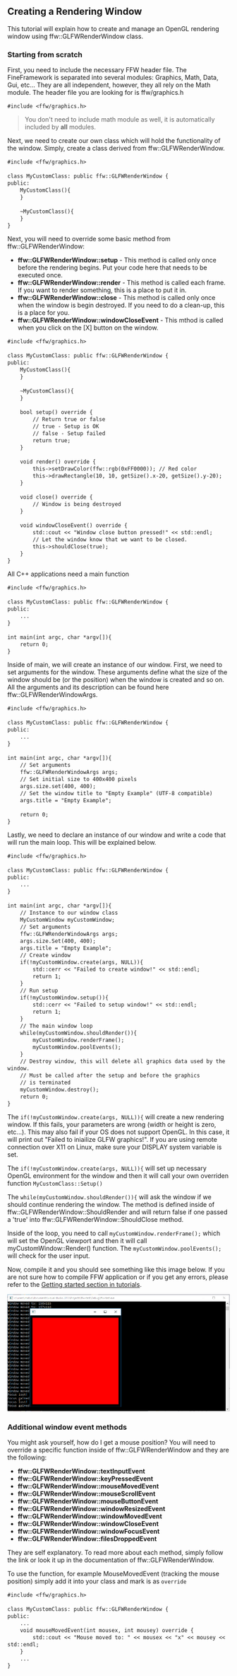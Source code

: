 Creating a Rendering Window
----------------------------------------

This tutorial will explain how to create and manage an OpenGL rendering window using ffw::GLFWRenderWindow class.

### Starting from scratch

First, you need to include the necessary FFW header file. The FineFramework is separated into several modules: Graphics, Math, Data, Gui, etc... They are all independent, however, they all rely on the Math module. The header file you are looking for is ffw/graphics.h

```
#include <ffw/graphics.h>
```

> You don't need to include math module as well, it is automatically included by **all** modules.

Next, we need to create our own class which will hold the functionality of the window. Simply, create a class derived from ffw::GLFWRenderWindow.

```
#include <ffw/graphics.h>

class MyCustomClass: public ffw::GLFWRenderWindow {
public:
	MyCustomClass(){
	}
	
	~MyCustomClass(){
	}
}
```

Next, you will need to override some basic method from ffw::GLFWRenderWindow:
* **ffw::GLFWRenderWindow::setup** - This method is called only once before the rendering begins. Put your code here that needs to be executed once.
* **ffw::GLFWRenderWindow::render** - This method is called each frame. If you want to render something, this is a place to put it in.
* **ffw::GLFWRenderWindow::close** - This method is called only once when the window is begin destroyed. If you need to do a clean-up, this is a place for you.
* **ffw::GLFWRenderWindow::windowCloseEvent** - This mthod is called when you click on the [X] button on the window.


```
#include <ffw/graphics.h>

class MyCustomClass: public ffw::GLFWRenderWindow {
public:
	MyCustomClass(){
	}
	
	~MyCustomClass(){
	}
	
	bool setup() override {
		// Return true or false
		// true - Setup is OK
		// false - Setup failed
		return true;
	}
	
	void render() override {
		this->setDrawColor(ffw::rgb(0xFF0000)); // Red color
        this->drawRectangle(10, 10, getSize().x-20, getSize().y-20);
	}
	
	void close() override {
		// Window is being destroyed
	}
	
	void windowCloseEvent() override {
        std::cout << "Window close button pressed!" << std::endl;
		// Let the window know that we want to be closed.
        this->shouldClose(true);
    }
}
```

All C++ applications need a main function

```
#include <ffw/graphics.h>

class MyCustomClass: public ffw::GLFWRenderWindow {
public:
	...
}

int main(int argc, char *argv[]){
	return 0;
}
```

Inside of main, we will create an instance of our window. First, we need to set arguments for the window. These arguments define what the size of the window should be (or the position) when the window is created and so on. All the arguments and its description can be found here ffw::GLFWRenderWindowArgs.

```
#include <ffw/graphics.h>

class MyCustomClass: public ffw::GLFWRenderWindow {
public:
	...
}

int main(int argc, char *argv[]){
	// Set arguments
    ffw::GLFWRenderWindowArgs args;
	// Set initial size to 400x400 pixels
    args.size.set(400, 400);
	// Set the window title to "Empty Example" (UTF-8 compatible)
    args.title = "Empty Example";
	
	return 0;
}
```

Lastly, we need to declare an instance of our window and write a code that will run the main loop. This will be explained below.

```
#include <ffw/graphics.h>

class MyCustomClass: public ffw::GLFWRenderWindow {
public:
	...
}

int main(int argc, char *argv[]){
    // Instance to our window class
    MyCustomWindow myCustomWindow;
    // Set arguments
    ffw::GLFWRenderWindowArgs args;
    args.size.Set(400, 400);
    args.title = "Empty Example";
    // Create window
    if(!myCustomWindow.create(args, NULL)){
        std::cerr << "Failed to create window!" << std::endl;
        return 1;
    }
    // Run setup
    if(!myCustomWindow.setup()){
        std::cerr << "Failed to setup window!" << std::endl;
        return 1;
    }
    // The main window loop
    while(myCustomWindow.shouldRender()){
        myCustomWindow.renderFrame();
        myCustomWindow.poolEvents();
    }
    // Destroy window, this will delete all graphics data used by the window.
    // Must be called after the setup and before the graphics
    // is terminated
    myCustomWindow.destroy();
    return 0;
}
```

The `if(!myCustomWindow.create(args, NULL)){` will create a new rendering window. If this fails, your parameters are wrong (width or height is zero, etc...). This may also fail if your OS does not support OpenGL. In this case, it will print out "Failed to iniailize GLFW graphics!". If you are using remote connection over X11 on Linux, make sure your DISPLAY system variable is set.

The `if(!myCustomWindow.create(args, NULL)){` will set up necessary OpenGL environment for the window and then it will call your own overriden function `MyCustomClass::Setup()` 

The `while(myCustomWindow.shouldRender()){` will ask the window if we should continue rendering the window. The method is defined inside of ffw::GLFWRenderWindow::ShouldRender and will return false if one passed a 'true' into ffw::GLFWRenderWindow::ShouldClose method. 

Inside of the loop, you need to call `myCustomWindow.renderFrame();` which will set the OpenGL viewport and then it will call myCustomWindow::Render() function. The `myCustomWindow.poolEvents();` will check for the user input.

Now, compile it and you should see something like this image below. If you are not sure how to compile FFW application or if you get any errors, please refer to the [Getting started section in tutorials](md_markdown_tutorials.html).

![Alt](tutorial-vs12-05.png)

### Additional window event methods 

You might ask yourself, how do I get a mouse position? You will need to override a specific function inside of ffw::GLFWRenderWindow and they are the following:

* **ffw::GLFWRenderWindow::textInputEvent**
* **ffw::GLFWRenderWindow::keyPressedEvent**
* **ffw::GLFWRenderWindow::mouseMovedEvent**
* **ffw::GLFWRenderWindow::mouseScrollEvent**
* **ffw::GLFWRenderWindow::mouseButtonEvent**
* **ffw::GLFWRenderWindow::windowResizedEvent**
* **ffw::GLFWRenderWindow::windowMovedEvent**
* **ffw::GLFWRenderWindow::windowCloseEvent**
* **ffw::GLFWRenderWindow::windowFocusEvent**
* **ffw::GLFWRenderWindow::filesDroppedEvent**

They are self explanatory. To read more about each method, simply follow the link or look it up in the documentation of ffw::GLFWRenderWindow.

To use the function, for example MouseMovedEvent (tracking the mouse position) simply add it into your class and mark is as `override`

```
#include <ffw/graphics.h>

class MyCustomClass: public ffw::GLFWRenderWindow {
public:
	...
	void mouseMovedEvent(int mousex, int mousey) override {
        std::cout << "Mouse moved to: " << mousex << "x" << mousey << std::endl;
    }
	...
}
```
